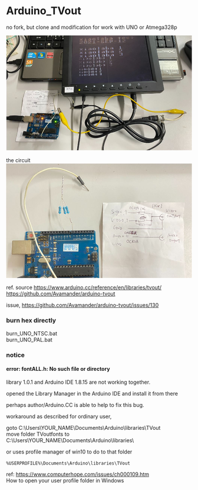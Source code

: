 # Arduino_TVout  
no fork, but clone and modification for work with UNO or Atmega328p  

![Arduino_TVout_xiaolaba.JPG](Arduino_TVout_xiaolaba.JPG)  

the circuit  
![Arduino_TVout_xiaolaba_circuit.JPG](Arduino_TVout_xiaolaba_circuit.JPG)  


ref. source
https://www.arduino.cc/reference/en/libraries/tvout/  
https://github.com/Avamander/arduino-tvout  

issue, https://github.com/Avamander/arduino-tvout/issues/130


### burn hex directly
burn_UNO_NTSC.bat  
burn_UNO_PAL.bat  


### notice

#### error: fontALL.h: No such file or directory

library 1.0.1 and Arduino IDE 1.8.15 are not working together.  

opened the Library Manager in the Arduino IDE and install it from there  

perhaps author/Arduino.CC is able to help to fix this bug.  

workaround as described for ordinary user,  

goto C:\Users\YOUR_NAME\Documents\Arduino\libraries\TVout  
move folder TVoutfonts to C:\Users\YOUR_NAME\Documents\Arduino\libraries\  

or uses profile manager of win10 to do to that folder  
```
%USERPROFILE%\Documents\Arduino\libraries\TVout  
```
ref: https://www.computerhope.com/issues/ch000109.htm  
How to open your user profile folder in Windows  

